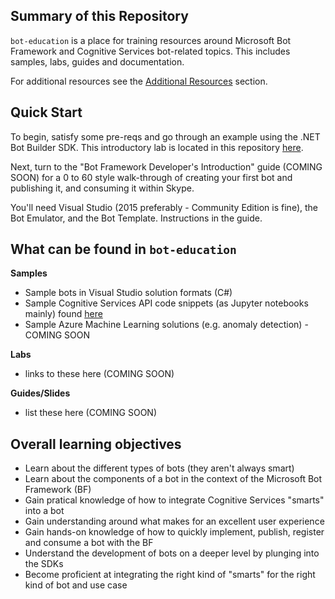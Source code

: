 ## Summary of this Repository

`bot-education` is a place for training resources around Microsoft Bot Framework and Cognitive Services bot-related topics.  This includes samples, labs, guides and documentation.

For additional resources see the [Additional Resources](ADDITIONAL_RESOURCES.md) section.

##  Quick Start

To begin, satisfy some pre-reqs and go through an example using the .NET Bot Builder SDK.  This introductory lab is located in this repository [here](labs/Lab_Getting_Started.md).

Next, turn to the "Bot Framework Developer's Introduction" guide (COMING SOON) for a 0 to 60 style walk-through of creating your first bot and publishing it, and consuming it within Skype.

You'll need Visual Studio (2015 preferably - Community Edition is fine), the Bot Emulator, and the Bot Template.  Instructions in the guide.

##  What can be found in `bot-education`

**Samples**
* Sample bots in Visual Studio solution formats (C#)
* Sample Cognitive Services API code snippets (as Jupyter notebooks mainly) found [here](/CognitiveServices/Samples/python)
* Sample Azure Machine Learning solutions (e.g. anomaly detection) - COMING SOON

**Labs**
* links to these here (COMING SOON)

**Guides/Slides**
* list these here (COMING SOON)

##  Overall learning objectives

* Learn about the different types of bots (they aren't always smart)
* Learn about the components of a bot in the context of the Microsoft Bot Framework (BF)
* Gain pratical knowledge of how to integrate Cognitive Services "smarts" into a bot
* Gain understanding around what makes for an excellent user experience
* Gain hands-on knowledge of how to quickly implement, publish, register and consume a bot with the BF
* Understand the development of bots on a deeper level by plunging into the SDKs
* Become proficient at integrating the right kind of "smarts" for the right kind of bot and use case


